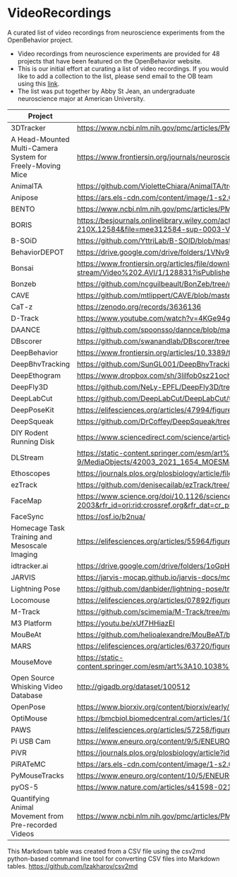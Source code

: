 # VideoRecordings
A curated list of video recordings from neuroscience experiments from the OpenBehavior project.

- Video recordings from neuroscience experiments are provided for 48 projects that have been featured on the OpenBehavior website.
- This is our initial effort at curating a list of video recordings. If you would like to add a collection to the list, please send email to the OB team using this [link](mailto:openbehavior@gmail.com?subject=Add%20videos%20to%20the%20list).
- The list was put together by Abby St Jean, an undergraduate neuroscience major at American University.

| Project                                                   | Link                                                                                                                                                       |
| --------------------------------------------------------- | ---------------------------------------------------------------------------------------------------------------------------------------------------------- |
| 3DTracker                                                 | https://www.ncbi.nlm.nih.gov/pmc/articles/PMC3813688/bin/pone.0078460.s009.mp4                                                                             |
| A Head-Mounted Multi-Camera System for Freely-Moving Mice | https://www.frontiersin.org/journals/neuroscience/articles/10.3389/fnins.2020.592417/full#supplementary-material                                           |
| AnimalTA                                                  | https://github.com/VioletteChiara/AnimalTA/tree/master/Tracked_videos                                                                                      |
| Anipose                                                   | https://ars.els-cdn.com/content/image/1-s2.0-S2211124721011797-mmc2.mp4                                                                                    |
| BENTO                                                     | https://www.ncbi.nlm.nih.gov/pmc/articles/PMC8631946/bin/elife-63720-video2.mp4                                                                            |
| BORIS                                                     | https://besjournals.onlinelibrary.wiley.com/action/downloadSupplement?doi=10.1111%2F2041-210X.12584&file=mee312584-sup-0003-VideoS3.mp4                    |
| B-SOiD                                                    | https://github.com/YttriLab/B-SOID/blob/master/demo/ClusteredBehavior_aligned.mp4                                                                          |
| BehaviorDEPOT                                             | https://drive.google.com/drive/folders/1VNv9FuXyiI4xgt-RokcVvWk-1dBovuqO                                                                                   |
| Bonsai                                                    | https://www.frontiersin.org/articles/file/downloadfile/128831_supplementary-materials_videos_2_avi/octet-stream/Video%202.AVI/1/128831?isPublishedV2=False |
| Bonzeb                                                    | https://github.com/ncguilbeault/BonZeb/tree/master/Videos                                                                                                  |
| CAVE                                                      | https://github.com/mtlippert/CAVE/blob/master/CAVE/TestData/TestDataVideo.MP4                                                                              |
| CaT-z                                                     | https://zenodo.org/records/3636136                                                                                                                         |
| D-Track                                                   | https://www.youtube.com/watch?v=4KGe94g8F3g                                                                                                                |
| DAANCE                                                    | https://github.com/spoonsso/dannce/blob/master/demo/markerless_mouse_1/videos/link_to_videos.txt                                                           |
| DBscorer                                                  | https://github.com/swanandlab/DBscorer/tree/main                                                                                                           |
| DeepBehavior                                              | https://www.frontiersin.org/articles/10.3389/fnsys.2019.00020/full#supplementary-material                                                                  |
| DeepBhvTracking                                           | https://github.com/SunGL001/DeepBhvTracking/blob/main/demo_video.mp4                                                                                       |
| DeepEthogram                                              | https://www.dropbox.com/sh/3lilfob0sz21och/AABv8o8KhhRQhYCMNu0ilR8wa?e=1&dl=0                                                                              |
| DeepFly3D                                                 | https://github.com/NeLy-EPFL/DeepFly3D/tree/master/sample/test                                                                                             |
| DeepLabCut                                                | https://github.com/DeepLabCut/DeepLabCut/tree/main/examples                                                                                                |
| DeepPoseKit                                               | https://elifesciences.org/articles/47994/figures#fig1video1                                                                                                |
| DeepSqueak                                                | https://github.com/DrCoffey/DeepSqueak/tree/master/Audio                                                                                                   |
| DIY Rodent Running Disk                                   | https://www.sciencedirect.com/science/article/pii/S0896627317311686?via%3Dihub#app2                                                                        |
| DLStream                                                  | https://static-content.springer.com/esm/art%3A10.1038%2Fs42003-021-01654-9/MediaObjects/42003_2021_1654_MOESM4_ESM.mp4                                     |
| Ethoscopes                                                | https://journals.plos.org/plosbiology/article/file?type=supplementary&id=10.1371/journal.pbio.2003026.s007                                                 |
| ezTrack                                                   | https://github.com/denisecailab/ezTrack/tree/master/PracticeVideos                                                                                         |
| FaceMap                                                   | https://www.science.org/doi/10.1126/science.aav7893?url_ver=Z39.88-2003&rfr_id=ori:rid:crossref.org&rfr_dat=cr_pub%20%200pubmed#core-collateral-media      |
| FaceSync                                                  | https://osf.io/b2nua/                                                                                                                                      |
| Homecage Task Training and Mesoscale Imaging              | https://elifesciences.org/articles/55964/figures#fig8video1                                                                                                |
| idtracker.ai                                              | https://drive.google.com/drive/folders/1oGpHsu2EfWqU-mSMhO3iAtEKCpcoPIT4                                                                                   |
| JARVIS                                                    | https://jarvis-mocap.github.io/jarvis-docs/model_database/model_database/                                                                                  |
| Lightning Pose                                            | https://github.com/danbider/lightning-pose/tree/main/data/mirror-mouse-example/videos                                                                      |
| Locomouse                                                 | https://elifesciences.org/articles/07892/figures#videos                                                                                                    |
| M-Track                                                   | https://github.com/scimemia/M-Track/tree/master/Sample-videos-and-ouput-files                                                                              |
| M3 Platform                                               | https://youtu.be/xUf7HHiazEI                                                                                                                               |
| MouBeAt                                                   | https://github.com/helioalexandre/MouBeAT/blob/master/Video%20S1%20(Open%20Field%20test).zip                                                               |
| MARS                                                      | https://elifesciences.org/articles/63720/figures#videos                                                                                                    |
| MouseMove                                                 | https://static-content.springer.com/esm/art%3A10.1038%2Fsrep16171/MediaObjects/41598_2015_BFsrep16171_MOESM6_ESM.avi                                       |
| Open Source Whisking Video Database                       | http://gigadb.org/dataset/100512                                                                                                                           |
| OpenPose                                                  | https://www.biorxiv.org/content/biorxiv/early/2021/01/30/2021.01.28.428726/DC1/embed/media-1.avi?download=true                                             |
| OptiMouse                                                 | https://bmcbiol.biomedcentral.com/articles/10.1186/s12915-017-0377-3#Sec14                                                                                 |
| PAWS                                                      | https://elifesciences.org/articles/57258/figures#fig2video1                                                                                                |
| Pi USB Cam                                                | https://www.eneuro.org/content/9/5/ENEURO.0224-22.2022/tab-figures-data                                                                                    |
| PiVR                                                      | https://journals.plos.org/plosbiology/article?id=10.1371/journal.pbio.3000712#sec025                                                                       |
| PiRATeMC                                                  | https://ars.els-cdn.com/content/image/1-s2.0-S2772392523000512-mmc6.mp4                                                                                    |
| PyMouseTracks                                             | https://www.eneuro.org/content/10/5/ENEURO.0127-22.2023/tab-figures-data                                                                                   |
| pyOS-5                                                    | https://www.nature.com/articles/s41598-021-01717-1#MOESM2                                                                                                  |
| Quantifying Animal Movement from Pre-recorded Videos      | https://www.ncbi.nlm.nih.gov/pmc/articles/PMC4038320/bin/f1000research-3-3552-s0000.tgz                                                                    |

This Markdown table was created from a CSV file using the csv2md python-based command line tool for converting CSV files into Markdown tables. https://github.com/lzakharov/csv2md
